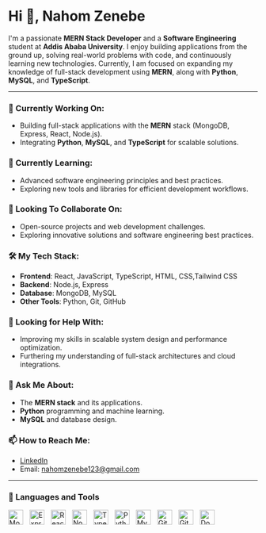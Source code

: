



# Hi 👋, Nahom Zenebe



I'm a passionate **MERN Stack Developer** and a **Software Engineering** student at **Addis Ababa University**. I enjoy building applications from the ground up, solving real-world problems with code, and continuously learning new technologies. Currently, I am focused on expanding my knowledge of full-stack development using **MERN**, along with **Python**, **MySQL**, and **TypeScript**.

---

### 🚀 Currently Working On:
- Building full-stack applications with the **MERN** stack (MongoDB, Express, React, Node.js).
- Integrating **Python**, **MySQL**, and **TypeScript** for scalable solutions.

### 🌱 Currently Learning:
- Advanced software engineering principles and best practices.
- Exploring new tools and libraries for efficient development workflows.

### 🤝 Looking To Collaborate On:
- Open-source projects and web development challenges.
- Exploring innovative solutions and software engineering best practices.

### 🛠️ My Tech Stack:
- **Frontend**: React, JavaScript, TypeScript, HTML, CSS,Tailwind CSS
- **Backend**: Node.js, Express
- **Database**: MongoDB, MySQL
- **Other Tools**: Python, Git, GitHub

### 🤔 Looking for Help With:
- Improving my skills in scalable system design and performance optimization.
- Furthering my understanding of full-stack architectures and cloud integrations.

### 💬 Ask Me About:
- The **MERN stack** and its applications.
- **Python** programming and machine learning.
- **MySQL** and database design.

### 📫 How to Reach Me:
- [LinkedIn](#https://www.linkedin.com/in/nahom-zenebe-467a27338/)
- Email: [nahomzenebe123@gmail.com](mailto:nahomzenebe123@gmail.com)


---

### 🧰 Languages and Tools

<img align="left" alt="MongoDB" width="30px" style="padding-right:10px;" src="https://cdn.jsdelivr.net/gh/devicons/devicon/icons/mongodb/mongodb-original.svg"/>
<img align="left" alt="Express" width="30px" style="padding-right:10px;" src="https://cdn.jsdelivr.net/gh/devicons/devicon/icons/express/express-original.svg" />
<img align="left" alt="React" width="30px" style="padding-right:10px;" src="https://cdn.jsdelivr.net/gh/devicons/devicon/icons/react/react-original.svg" />
<img align="left" alt="NodeJS" width="30px" style="padding-right:10px;" src="https://cdn.jsdelivr.net/gh/devicons/devicon/icons/nodejs/nodejs-original.svg" />
<img align="left" alt="TypeScript" width="30px" style="padding-right:10px;" src="https://cdn.jsdelivr.net/gh/devicons/devicon/icons/typescript/typescript-plain.svg" />
<img align="left" alt="Python" width="30px" style="padding-right:10px;" src="https://cdn.jsdelivr.net/gh/devicons/devicon/icons/python/python-plain.svg" />
<img align="left" alt="MySQL" width="30px" style="padding-right:10px;" src="https://cdn.jsdelivr.net/gh/devicons/devicon/icons/mysql/mysql-original.svg" />
<img align="left" alt="GitHub" width="30px" style="padding-right:10px;" src="https://cdn.jsdelivr.net/gh/devicons/devicon/icons/github/github-original.svg" />
<img align="left" alt="Git" width="30px" style="padding-right:10px;" src="https://cdn.jsdelivr.net/gh/devicons/devicon/icons/git/git-original.svg" />
<img align="left" alt="Docker" width="30px" style="padding-right:10px;" src="https://cdn.jsdelivr.net/gh/devicons/devicon/icons/docker/docker-original.svg" />
<br />
